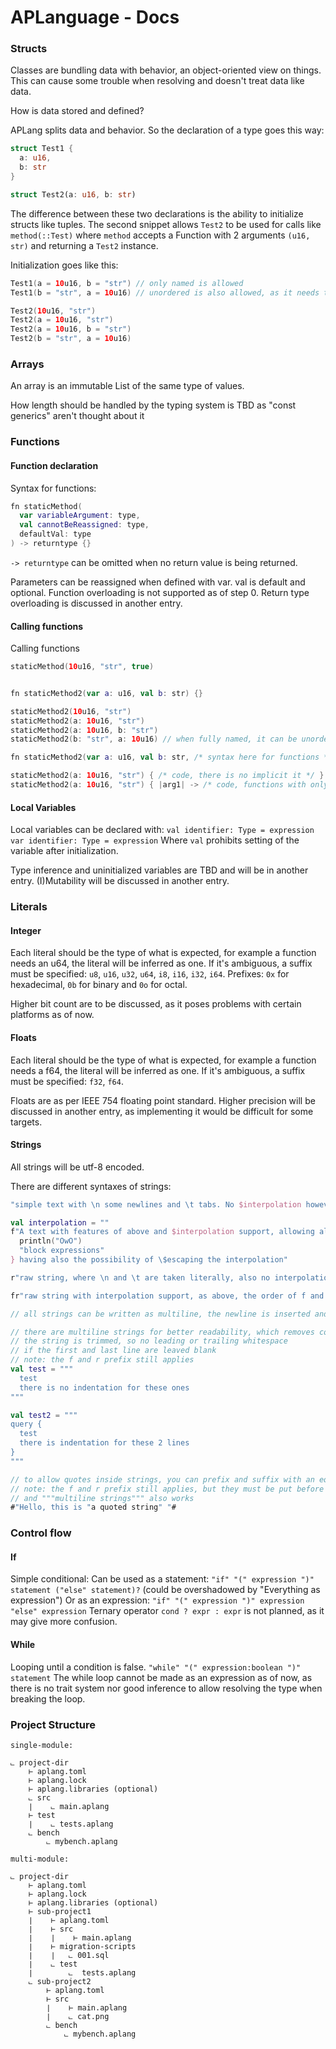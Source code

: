# APLanguage - Docs



### Structs

Classes are bundling data with behavior, an object-oriented view on things.
This can cause some trouble when resolving and doesn't treat data like data.

How is data stored and defined?

APLang splits data and behavior. So the declaration of a type goes this way:
```rust
struct Test1 {
  a: u16,
  b: str
}
```
```rust
struct Test2(a: u16, b: str)
```

The difference between these two declarations is the ability to initialize structs like tuples. The second snippet allows `Test2` to be used for calls like `method(::Test)` where `method` accepts a Function with 2 arguments `(u16, str)` and returning a `Test2` instance.

Initialization goes like this:
```kotlin
Test1(a = 10u16, b = "str") // only named is allowed
Test1(b = "str", a = 10u16) // unordered is also allowed, as it needs to be named anyway

Test2(10u16, "str")
Test2(a = 10u16, "str")
Test2(a = 10u16, b = "str")
Test2(b = "str", a = 10u16)
```

### Arrays

An array is an immutable List of the same type of values.

How length should be handled by the typing system is TBD as "const generics" aren't thought about it

### Functions

#### Function declaration

Syntax for functions:
```kt
fn staticMethod(
  var variableArgument: type,
  val cannotBeReassigned: type,
  defaultVal: type
) -> returntype {}
```

`-> returntype` can be omitted when no return value is being returned.


Parameters can be reassigned when defined with var. val is default and optional.
Function overloading is not supported as of step 0.
Return type overloading is discussed in another entry.

#### Calling functions

Calling functions
```kt
staticMethod(10u16, "str", true)


fn staticMethod2(var a: u16, val b: str) {}

staticMethod2(10u16, "str")
staticMethod2(a: 10u16, "str")
staticMethod2(a: 10u16, b: "str")
staticMethod2(b: "str", a: 10u16) // when fully named, it can be unordered

fn staticMethod2(var a: u16, val b: str, /* syntax here for functions */) {}

staticMethod2(a: 10u16, "str") { /* code, there is no implicit it */ }
staticMethod2(a: 10u16, "str") { |arg1| -> /* code, functions with only 1 arg */ }
```

#### Local Variables

Local variables can be declared with:
`val identifier: Type = expression`
`var identifier: Type = expression`
Where `val` prohibits setting of the variable after initialization.

Type inference and uninitialized variables are TBD and will be in another entry.
(I)Mutability will be discussed in another entry.

### Literals

#### Integer

Each literal should be the type of what is expected, for example a function needs an u64, the literal will be inferred as one.
If it's ambiguous, a suffix must be specified: `u8`, `u16`, `u32`, `u64`, `i8`, `i16`, `i32`, `i64`.
Prefixes: `0x` for hexadecimal, `0b` for binary and `0o` for octal.

Higher bit count are to be discussed, as it poses problems with certain platforms as of now.

#### Floats

Each literal should be the type of what is expected, for example a function needs a f64, the literal will be inferred as one.
If it's ambiguous, a suffix must be specified: `f32`, `f64`.

Floats are as per IEEE 754 floating point standard.
Higher precision will be discussed in another entry, as implementing it would be difficult for some targets.

#### Strings

All strings will be utf-8 encoded.

There are different syntaxes of strings:
```kt
"simple text with \n some newlines and \t tabs. No $interpolation however."

val interpolation = ""
f"A text with features of above and $interpolation support, allowing also $(1 + 1) expressions and ${
  println("OwO")
  "block expressions"
} having also the possibility of \$escaping the interpolation"

r"raw string, where \n and \t are taken literally, also no interpolation"

fr"raw string with interpolation support, as above, the order of f and r does not matter"

// all strings can be written as multiline, the newline is inserted and carriage return removed.

// there are multiline strings for better readability, which removes common indentation
// the string is trimmed, so no leading or trailing whitespace
// if the first and last line are leaved blank
// note: the f and r prefix still applies
val test = """
  test
  there is no indentation for these ones
"""

val test2 = """
query {
  test
  there is indentation for these 2 lines
}
"""
```
```rust
// to allow quotes inside strings, you can prefix and suffix with an equal amount of #
// note: the f and r prefix still applies, but they must be put before the #,
// and """multiline strings""" also works
#"Hello, this is "a quoted string" "#
```

### Control flow

#### If

Simple conditional:
Can be used as a statement: `"if" "(" expression ")" statement ("else" statement)?` (could be overshadowed by "Everything as expression")
Or as an expression: `"if" "(" expression ")" expression "else" expression`
Ternary operator `cond ? expr : expr` is not planned, as it may give more confusion.

#### While

Looping until a condition is false.
`"while" "(" expression:boolean ")" statement`
The while loop cannot be made as an expression as of now, as there is no trait system nor good inference to allow resolving the type when breaking the loop.

### Project Structure

```
single-module:

⨽ project-dir
    ⊢ aplang.toml
    ⊢ aplang.lock
    ⊢ aplang.libraries (optional)
    ⨽ src
    ∣    ⨽ main.aplang
    ⊢ test
    ∣    ⨽ tests.aplang
    ⨽ bench
        ⨽ mybench.aplang

multi-module:

⨽ project-dir
    ⊢ aplang.toml
    ⊢ aplang.lock
    ⊢ aplang.libraries (optional)
    ⊢ sub-project1
    ∣    ⊢ aplang.toml
    ∣    ⊢ src
    ∣    ∣    ⊢ main.aplang
    ∣    ⊢ migration-scripts
    ∣    ∣   ⨽ 001.sql 
    ∣    ⨽ test
    ∣        ⨽  tests.aplang
    ⨽ sub-project2
        ⊢ aplang.toml
        ⊢ src
        ∣    ⊢ main.aplang
        ∣    ⨽ cat.png
        ⨽ bench
            ⨽ mybench.aplang

```